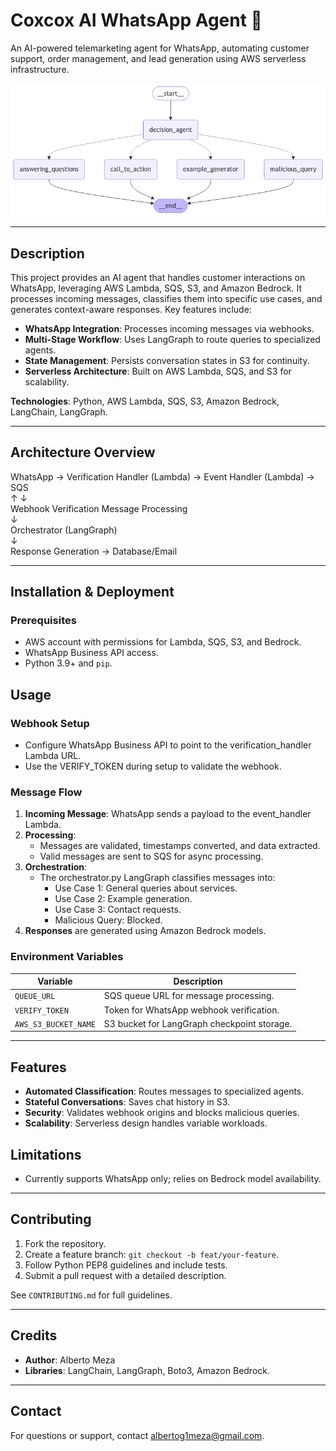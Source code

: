 # Coxcox AI WhatsApp Agent 🤖

An AI-powered telemarketing agent for WhatsApp, automating customer support, order management, and lead generation using AWS serverless infrastructure.

<img src='../assets/graph_v2.png' alt='coxcoxai agent replace telemaketing jobs'/>

---

## Description

This project provides an AI agent that handles customer interactions on WhatsApp, leveraging AWS Lambda, SQS, S3, and Amazon Bedrock. It processes incoming messages, classifies them into specific use cases, and generates context-aware responses. Key features include:

- **WhatsApp Integration**: Processes incoming messages via webhooks.
- **Multi-Stage Workflow**: Uses LangGraph to route queries to specialized agents.
- **State Management**: Persists conversation states in S3 for continuity.
- **Serverless Architecture**: Built on AWS Lambda, SQS, and S3 for scalability.

**Technologies**: Python, AWS Lambda, SQS, S3, Amazon Bedrock, LangChain, LangGraph.

---

## Architecture Overview

WhatsApp → Verification Handler (Lambda) → Event Handler (Lambda) → SQS  
↑ ↓  
Webhook Verification Message Processing  
↓  
Orchestrator (LangGraph)  
↓  
Response Generation → Database/Email

---

## Installation & Deployment

### Prerequisites

- AWS account with permissions for Lambda, SQS, S3, and Bedrock.
- WhatsApp Business API access.
- Python 3.9+ and `pip`.

## Usage

### Webhook Setup

- Configure WhatsApp Business API to point to the verification_handler Lambda URL.
- Use the VERIFY_TOKEN during setup to validate the webhook.

### Message Flow

1. **Incoming Message**: WhatsApp sends a payload to the event_handler Lambda.
2. **Processing**:
   - Messages are validated, timestamps converted, and data extracted.
   - Valid messages are sent to SQS for async processing.
3. **Orchestration**:
   - The orchestrator.py LangGraph classifies messages into:
     - Use Case 1: General queries about services.
     - Use Case 2: Example generation.
     - Use Case 3: Contact requests.
     - Malicious Query: Blocked.
4. **Responses** are generated using Amazon Bedrock models.

### Environment Variables

| Variable             | Description                                 |
| -------------------- | ------------------------------------------- |
| `QUEUE_URL`          | SQS queue URL for message processing.       |
| `VERIFY_TOKEN`       | Token for WhatsApp webhook verification.    |
| `AWS_S3_BUCKET_NAME` | S3 bucket for LangGraph checkpoint storage. |

---

## Features

- **Automated Classification**: Routes messages to specialized agents.
- **Stateful Conversations**: Saves chat history in S3.
- **Security**: Validates webhook origins and blocks malicious queries.
- **Scalability**: Serverless design handles variable workloads.

## Limitations

- Currently supports WhatsApp only; relies on Bedrock model availability.

---

## Contributing

1. Fork the repository.
2. Create a feature branch: `git checkout -b feat/your-feature`.
3. Follow Python PEP8 guidelines and include tests.
4. Submit a pull request with a detailed description.

See `CONTRIBUTING.md` for full guidelines.

---

## Credits

- **Author**: Alberto Meza
- **Libraries**: LangChain, LangGraph, Boto3, Amazon Bedrock.

---

## Contact

For questions or support, contact albertog1meza@gmail.com.
